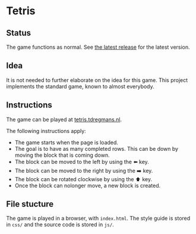 # Tetris

## Status

The game functions as normal. See [the latest release](https://github.com/tdregmans/Tetris/releases/latest) for the latest version.

## Idea

It is not needed to further elaborate on the idea for this game. This project implements the standard game, known to almost everybody.

## Instructions

The game can be played at [tetris.tdregmans.nl](http://tetris.tdregmans.nl).

The following instructions apply:

- The game starts when the page is loaded.
- The goal is to have as many completed rows. This can be down by moving the block that is coming down.
- The block can be moved to the left by using the :arrow_left: key.
- The block can be moved to the right by using the :arrow_right: key.
- The block can be rotated clockwise by using the :arrow_up: key.
- Once the block can nolonger move, a new block is created.

## File stucture

The game is played in a browser, with `index.html`. The style guide is stored in `css/` and the source code is stored in `js/`.
